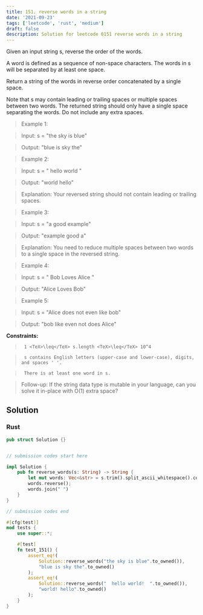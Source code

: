 ```yaml
---
title: 151. reverse words in a string
date: '2021-09-23'
tags: ['leetcode', 'rust', 'medium']
draft: false
description: Solution for leetcode 0151 reverse words in a string
---
```


 

  Given an input string s, reverse the order of the words.

  A word is defined as a sequence of non-space characters. The words in s will be separated by at least one space.

  Return a string of the words in reverse order concatenated by a single space.

  Note that s may contain leading or trailing spaces or multiple spaces between two words. The returned string should only have a single space separating the words. Do not include any extra spaces.

   

 >   Example 1:

  

 >   Input: s <TeX>=</TeX> "the sky is blue"

 >   Output: "blue is sky the"

  

 >   Example 2:

  

 >   Input: s <TeX>=</TeX> "  hello world  "

 >   Output: "world hello"

 >   Explanation: Your reversed string should not contain leading or trailing spaces.

  

 >   Example 3:

  

 >   Input: s <TeX>=</TeX> "a good   example"

 >   Output: "example good a"

 >   Explanation: You need to reduce multiple spaces between two words to a single space in the reversed string.

  

 >   Example 4:

  

 >   Input: s <TeX>=</TeX> "  Bob    Loves  Alice   "

 >   Output: "Alice Loves Bob"

  

 >   Example 5:

  

 >   Input: s <TeX>=</TeX> "Alice does not even like bob"

 >   Output: "bob like even not does Alice"

  

   

  **Constraints:**

  

 >   	1 <TeX>\leq</TeX> s.length <TeX>\leq</TeX> 10^4

 >   	s contains English letters (upper-case and lower-case), digits, and spaces ' '.

 >   	There is at least one word in s.

  

   

 >   Follow-up: If the string data type is mutable in your language, can you solve it in-place with O(1) extra space?


## Solution
### Rust
```rust
pub struct Solution {}


// submission codes start here

impl Solution {
    pub fn reverse_words(s: String) -> String {
        let mut words: Vec<&str> = s.trim().split_ascii_whitespace().collect();
        words.reverse();
        words.join(" ")
    }
}

// submission codes end

#[cfg(test)]
mod tests {
    use super::*;

    #[test]
    fn test_151() {
        assert_eq!(
            Solution::reverse_words("the sky is blue".to_owned()),
            "blue is sky the".to_owned()
        );
        assert_eq!(
            Solution::reverse_words("  hello world!  ".to_owned()),
            "world! hello".to_owned()
        );
    }
}

```

